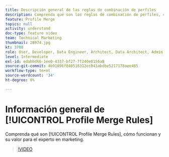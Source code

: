 ```yaml
---
title: Descripción general de las reglas de combinación de perfiles
description: Comprenda qué son las reglas de combinación de perfiles, cómo funcionan y su valor para el experto en marketing.
feature: Profile Merge
topics: null
activity: understand
doc-type: feature video
team: Technical Marketing
thumbnail: 28974.jpg
kt: 3708
role: User, Developer, Data Engineer, Architect, Data Architect, Admin, Leader
level: Intermediate
exl-id: edabbd66-1ee0-4337-bf27-7f240e8156a8
source-git-commit: 4b91696f840518312ec041abdbe5217178aee405
workflow-type: tm+mt
source-wordcount: '34'
ht-degree: 0%

---
```


# Información general de [!UICONTROL Profile Merge Rules]

Comprenda qué son [!UICONTROL Profile Merge Rules], cómo funcionan y su valor para el experto en marketing.

>[!VIDEO](https://video.tv.adobe.com/v/28974/?quality=12)
